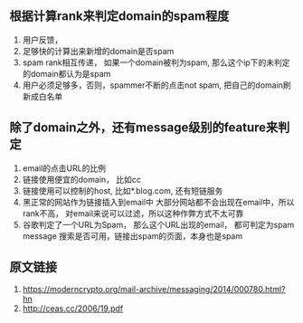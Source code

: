 ## 根据计算rank来判定domain的spam程度
1. 用户反馈， 
2. 足够快的计算出来新增的domain是否spam
3. spam rank相互传递， 如果一个domain被判为spam, 那么这个ip下的未判定的domain都认为是spam
4. 用户必须足够多，否则，spammer不断的点击not spam, 把自己的domain刷新成白名单

## 除了domain之外，还有message级别的feature来判定
1. email的点击URL的比例
2. 链接使用便宜的domain， 比如cc
3. 链接使用可以控制的host, 比如*.blog.com, 还有短链服务
4. 黑正常的网站作为链接插入到email中
	大部分网站都不会出现在email中，所以rank不高， 对email来说可以过滤，所以这种作弊方式不太可靠
5. 谷歌判定了一个URL为Spam， 那么这个URL出现的email， 都可判定为spam message 
	搜索是否可用，链接出spam的页面，本身也是spam
	
## 原文链接 
1. https://moderncrypto.org/mail-archive/messaging/2014/000780.html?hn
2. http://ceas.cc/2006/19.pdf
